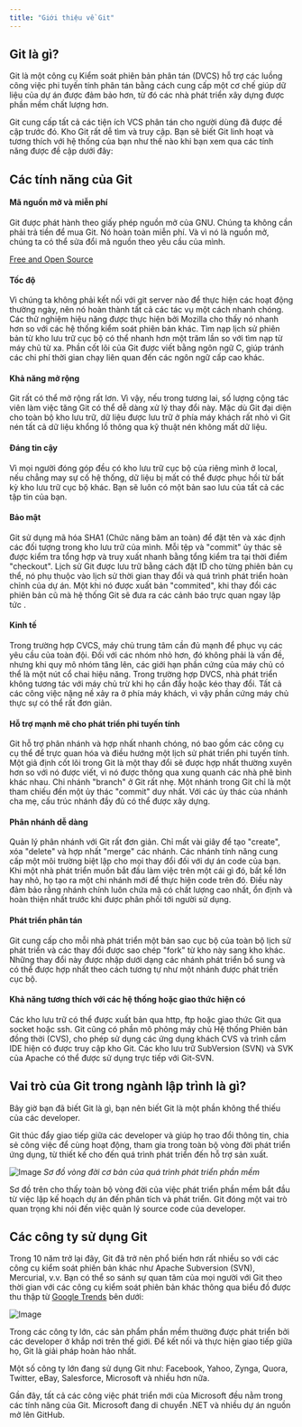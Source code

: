```yaml
---
title: "Giới thiệu về Git"
---
```


## Git là gì?
Git là một công cụ Kiểm soát phiên bản phân tán (DVCS) hỗ trợ các luồng công việc phi tuyến tính phân tán bằng cách cung cấp một cơ chế giúp dữ liệu của dự án được đảm bảo hơn, từ đó các nhà phát triển xây dựng được phần mềm chất lượng hơn. 

Git cung cấp tất cả các tiện ích VCS phân tán cho người dùng đã được đề cập trước đó. Kho Git rất dễ tìm và truy cập. Bạn sẽ biết Git linh hoạt và tương thích với hệ thống của bạn như thế nào khi bạn xem qua các tính năng được đề cập dưới đây:

## Các tính năng của Git
#### Mã nguồn mở và miễn phí
Git được phát hành theo giấy phép nguồn mở của GNU. Chúng ta không cần phải trả tiền để mua Git. Nó hoàn toàn miễn phí. Và vì nó là nguồn mở, chúng ta có thể sửa đổi mã nguồn theo yêu cầu của mình.

[Free and Open Source](https://git-scm.com/about/free-and-open-source)

#### Tốc độ
Vì chúng ta không phải kết nối với git server nào để thực hiện các hoạt động thường ngày, nên nó hoàn thành tất cả các tác vụ một cách nhanh chóng. Các thử nghiệm hiệu năng được thực hiện bởi Mozilla cho thấy nó nhanh hơn so với các hệ thống kiểm soát phiên bản khác. Tìm nạp lịch sử phiên bản từ kho lưu trữ cục bộ có thể nhanh hơn một trăm lần so với tìm nạp từ máy chủ từ xa. Phần cốt lõi của Git được viết bằng ngôn ngữ C, giúp tránh các chi phí thời gian chạy liên quan đến các ngôn ngữ cấp cao khác.

#### Khả năng mở rộng
Git rất có thể mở rộng rất lơn. Vì vậy, nếu trong tương lai, số lượng cộng tác viên làm việc tăng Git có thể dễ dàng xử lý thay đổi này. Mặc dù Git đại diện cho toàn bộ kho lưu trữ, dữ liệu được lưu trữ ở phía máy khách rất nhỏ vì Git nén tất cả dữ liệu khổng lồ thông qua kỹ thuật nén không mất dữ liệu.

#### Đáng tin cậy
Vì mọi người đóng góp đều có kho lưu trữ cục bộ của riêng mình ở local, nếu chẳng may sự cố hệ thống, dữ liệu bị mất có thể được phục hồi từ bất kỳ kho lưu trữ cục bộ khác. Bạn sẽ luôn có một bản sao lưu của tất cả các tập tin của bạn.

#### Bảo mật
Git sử dụng mã hóa SHA1 (Chức năng băm an toàn) để đặt tên và xác định các đối tượng trong kho lưu trữ của mình. Mỗi tệp và "commit" ủy thác sẽ được kiểm tra tổng hợp và truy xuất nhanh bằng tổng kiểm tra tại thời điểm "checkout". Lịch sử Git được lưu trữ bằng cách đặt ID cho từng phiên bản cụ thể, nó phụ thuộc vào lịch sử thời gian thay đổi và quá trình phát triển hoàn chỉnh của dự án. Một khi nó được xuất bản "commited", khi thay đổi các phiên bản cũ mà hệ thống Git sẽ đưa ra các cảnh báo trực quan ngay lập tức .

#### Kinh tế
Trong trường hợp CVCS, máy chủ trung tâm cần đủ mạnh để phục vụ các yêu cầu của toàn đội. Đối với các nhóm nhỏ hơn, đó không phải là vấn đề, nhưng khi quy mô nhóm tăng lên, các giới hạn phần cứng của máy chủ có thể là một nút cổ chai hiệu năng. Trong trường hợp DVCS, nhà phát triển không tương tác với máy chủ trừ khi họ cần đẩy hoặc kéo thay đổi. Tất cả các công việc nặng nề xảy ra ở phía máy khách, vì vậy phần cứng máy chủ thực sự có thể rất đơn giản.

#### Hỗ trợ mạnh mẽ cho phát triển phi tuyến tính
Git hỗ trợ phân nhánh và hợp nhất nhanh chóng, nó bao gồm các công cụ cụ thể để trực quan hóa và điều hướng một lịch sử phát triển phi tuyến tính. Một giả định cốt lõi trong Git là một thay đổi sẽ được hợp nhất thường xuyên hơn so với nó được viết, vì nó được thông qua xung quanh các nhà phê bình khác nhau. Chi nhánh "branch" ở Git rất nhẹ. Một nhánh trong Git chỉ là một tham chiếu đến một ủy thác "commit" duy nhất. Với các ủy thác của nhánh cha mẹ, cấu trúc nhánh đầy đủ có thể được xây dựng.

#### Phân nhánh dễ dàng
Quản lý phân nhánh với Git rất đơn giản. Chỉ mất vài giây để tạo "create", xóa "delete" và hợp nhất "merge" các nhánh. Các nhánh tính năng cung cấp một môi trường biệt lập cho mọi thay đổi đối với dự án code của bạn. Khi một nhà phát triển muốn bắt đầu làm việc trên một cái gì đó, bất kể lớn hay nhỏ, họ tạo ra một chi nhánh mới để thực hiện code trên đó. Điều này đảm bảo rằng nhánh chính luôn chứa mã  có chất lượng cao nhất, ổn định và hoàn thiện nhất trước khi được phân phối tới người sử dụng.

#### Phát triển phân tán

Git cung cấp cho mỗi nhà phát triển một bản sao cục bộ của toàn bộ lịch sử phát triển và các thay đổi được sao chép "fork" từ kho này sang kho khác. Những thay đổi này được nhập dưới dạng các nhánh phát triển bổ sung và có thể được hợp nhất theo cách tương tự như một nhánh được phát triển cục bộ.

#### Khả năng tương thích với các hệ thống hoặc giao thức hiện có
Các kho lưu trữ có thể được xuất bản qua http, ftp hoặc giao thức Git qua socket hoặc ssh. Git cũng có phần mô phỏng máy chủ Hệ thống Phiên bản đồng thời (CVS), cho phép sử dụng các ứng dụng khách CVS và trình cắm IDE hiện có được truy cập kho Git. Các kho lưu trữ SubVersion (SVN) và SVK của Apache có thể được sử dụng trực tiếp với Git-SVN.

## Vai trò của Git trong ngành lập trình là gì?

Bây giờ bạn đã biết Git là gì, bạn nên biết Git là một phần không thể thiếu của các developer.

Git thúc đẩy giao tiếp giữa các developer và giúp họ trao đổi thông tin, chia sẻ công việc để cùng hoạt động, tham gia trong toàn bộ vòng đời phát triển ứng dụng, từ thiết kế cho đến quá trình phát triển đến hỗ trợ sản xuất.


![Image](/static/images/lessons/learn-git/01-introduction/sdlc.png)
*Sơ đồ vòng đời cơ bản của quá trình phát triển phần mềm*

Sơ đồ trên cho thấy toàn bộ vòng đời của việc phát triển phần mềm bắt đầu từ việc lập kế hoạch dự án đến phân tích và phát triển. Git đóng một vai trò quan trọng khi nói đến việc quản lý source code của developer.
## Các công ty sử dụng Git

Trong 10 năm trở lại đây, Git đã trở nên phổ biến hơn rất nhiều so với các công cụ kiểm soát phiên bản khác như Apache Subversion (SVN), Mercurial, v.v. Bạn có thể so sánh sự quan tâm của mọi người với Git theo thời gian với các công cụ kiểm soát phiên bản khác thông qua biểu đồ được thu thập từ [Google Trends](https://trends.google.com.vn/trends) bên dưới:

![Image](/static/images/lessons/learn-git/01-introduction/google-trend.png)

Trong các công ty lớn, các sản phẩm phần mềm thường được phát triển bởi các developer ở khắp nơi trên thế giới. Để kết nối và thực hiện giao tiếp giữa họ, Git là giải pháp hoàn hảo nhất.

Một số công ty lớn đang sử dụng Git như: Facebook, Yahoo, Zynga, Quora, Twitter, eBay, Salesforce, Microsoft và nhiều hơn nữa.

Gần đây, tất cả các công việc phát triển mới của Microsoft đều nằm trong các tính năng của Git. Microsoft đang di chuyển .NET và nhiều dự án nguồn mở lên GitHub. 
